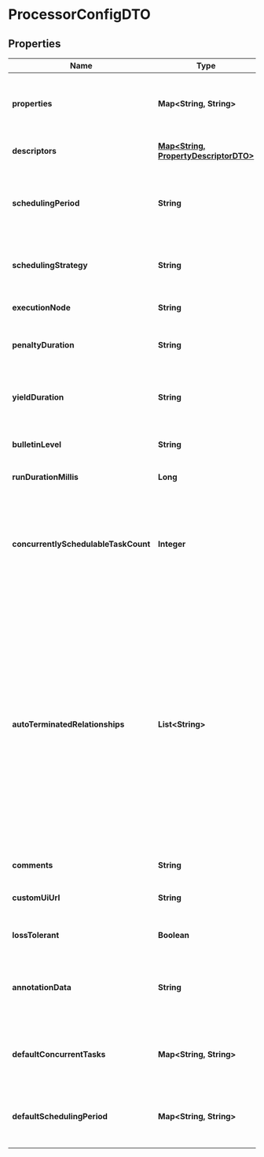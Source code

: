 
# ProcessorConfigDTO

## Properties
Name | Type | Description | Notes
------------ | ------------- | ------------- | -------------
**properties** | **Map&lt;String, String&gt;** | The properties for the processor. Properties whose value is not set will only contain the property name. |  [optional]
**descriptors** | [**Map&lt;String, PropertyDescriptorDTO&gt;**](PropertyDescriptorDTO.md) | Descriptors for the processor&#39;s properties. |  [optional]
**schedulingPeriod** | **String** | The frequency with which to schedule the processor. The format of the value will depend on th value of schedulingStrategy. |  [optional]
**schedulingStrategy** | **String** | Indcates whether the prcessor should be scheduled to run in event or timer driven mode. |  [optional]
**executionNode** | **String** | Indicates the node where the process will execute. |  [optional]
**penaltyDuration** | **String** | The amout of time that is used when the process penalizes a flowfile. |  [optional]
**yieldDuration** | **String** | The amount of time that must elapse before this processor is scheduled again after yielding. |  [optional]
**bulletinLevel** | **String** | The level at which the processor will report bulletins. |  [optional]
**runDurationMillis** | **Long** | The run duration for the processor in milliseconds. |  [optional]
**concurrentlySchedulableTaskCount** | **Integer** | The number of tasks that should be concurrently schedule for the processor. If the processor doesn&#39;t allow parallol processing then any positive input will be ignored. |  [optional]
**autoTerminatedRelationships** | **List&lt;String&gt;** | The names of all relationships that cause a flow file to be terminated if the relationship is not connected elsewhere. This property differs from the &#39;isAutoTerminate&#39; property of the RelationshipDTO in that the RelationshipDTO is meant to depict the current configuration, whereas this property can be set in a DTO when updating a Processor in order to change which Relationships should be auto-terminated. |  [optional]
**comments** | **String** | The comments for the processor. |  [optional]
**customUiUrl** | **String** | The URL for the processor&#39;s custom configuration UI if applicable. |  [optional]
**lossTolerant** | **Boolean** | Whether the processor is loss tolerant. |  [optional]
**annotationData** | **String** | The annotation data for the processor used to relay configuration between a custom UI and the procesosr. |  [optional]
**defaultConcurrentTasks** | **Map&lt;String, String&gt;** | Maps default values for concurrent tasks for each applicable scheduling strategy. |  [optional]
**defaultSchedulingPeriod** | **Map&lt;String, String&gt;** | Maps default values for scheduling period for each applicable scheduling strategy. |  [optional]



